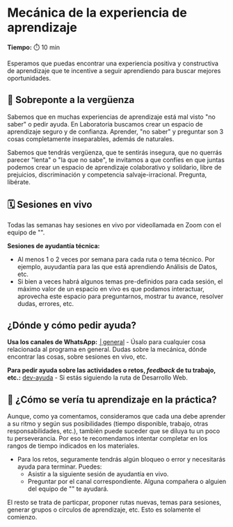 # Mecánica de la experiencia de aprendizaje

**Tiempo:** ⏱️️ 10 min

Esperamos que puedas encontrar una experiencia positiva y constructiva de aprendizaje que te incentive a seguir aprendiendo para buscar mejores oportunidades.

## 🫣 Sobreponte a la vergüenza
Sabemos que en muchas experiencias de aprendizaje está mal visto "no saber" o pedir ayuda. En Laboratoria buscamos crear un espacio de aprendizaje seguro y de confianza. Aprender, "no saber" y preguntar son 3 cosas completamente inseparables, además de naturales. 

Sabemos que tendrás vergüenza, que te sentirás insegura, que no querrás parecer "lenta" o "la que no sabe", te invitamos a que confíes en que juntas podemos crear un espacio de aprendizaje colaborativo y solidario, libre de prejuicios, discriminación y competencia salvaje-irracional. Pregunta, libérate.

## 🗓️ Sesiones en vivo
Todas las semanas hay sesiones en vivo por videollamada en Zoom con el equipo de "<Laboratoria>". 

**Sesiones de ayudantía técnica:**
- Al menos 1 o 2 veces por semana para cada ruta o tema técnico. Por ejemplo, auyudantía para las que está aprendiendo Análisis de Datos, etc.
- Si bien a veces habrá algunos temas pre-definidos para cada sesión, el máximo valor de un espacio en vivo es que podamos interactuar, aprovecha este espacio para preguntarnos, mostrar tu avance, resolver dudas, errores, etc.

## ¿Dónde y cómo pedir ayuda?
**Usa los canales de WhatsApp:**
⁠[│general](link) - Úsalo para cualquier cosa relacionada al programa en general. Dudas sobre la mecánica, dónde encontrar las cosas, sobre sesiones en vivo, etc.

**Para pedir ayuda sobre las actividades o retos, _feedback_ de tu trabajo, etc.:**
[dev-ayuda](link) - Si estás siguiendo la ruta de Desarrollo Web.

## 🍯 ¿Cómo se vería tu aprendizaje en la práctica?
Aunque, como ya comentamos, consideramos que cada una debe aprender a su ritmo y según sus posibilidades (tiempo disponible, trabajo, otras responsabilidades, etc.), también puede suceder que se diluya tu un poco tu perseverancia. Por eso te recomendamos intentar completar en los rangos de tiempo indicados en los materiales.

- Para los retos, seguramente tendrás algún bloqueo o error y necesitarás ayuda para terminar. Puedes:
  - Asistir a la siguiente sesión de ayudantía en vivo.
  - Preguntar por el canal correspondiente. Alguna compañera o alguien del equipo de "<Laboratoria>" te ayudará.

El resto se trata de particpar, proponer rutas nuevas, temas para sesiones, generar grupos o círculos de aprendizaje, etc. Esto es solamente el comienzo.

